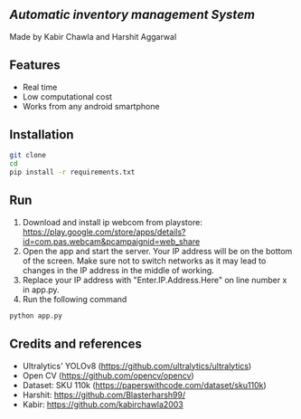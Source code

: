 ## _Automatic inventory management System_

Made by Kabir Chawla and Harshit Aggarwal

## Features

- Real time
- Low computational cost
- Works from any android smartphone

## Installation

```sh
git clone 
cd 
pip install -r requirements.txt
```
## Run
1. Download and install ip webcom from playstore: https://play.google.com/store/apps/details?id=com.pas.webcam&pcampaignid=web_share
2. Open the app and start the server. Your IP address will be on the bottom of the screen. Make sure not to switch networks as it may lead to changes in the IP address in the middle of working.
3. Replace your IP address with "Enter.IP.Address.Here" on line number x in app.py.
4. Run the following command
```sh
python app.py
```
## Credits and references
- Ultralytics' YOLOv8 (https://github.com/ultralytics/ultralytics)
- Open CV (https://github.com/opencv/opencv)
- Dataset: SKU 110k (https://paperswithcode.com/dataset/sku110k)
- Harshit: https://github.com/Blasterharsh99/
- Kabir: https://github.com/kabirchawla2003
